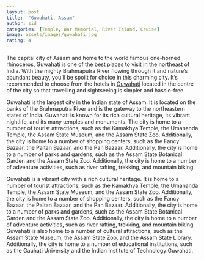 ```yaml
---
layout: post
title:  "Guwahati, Assam"
author: sid
categories: [Temple, War Memorial, River Island, Cruise]
image: assets/images/guwahati.jpg
rating: 4
---
```

The capital city of Assam and home to the world famous one-horned rhinoceros, Guwahati is one of the best places to visit in the northeast of India. With the mighty Brahmaputra River flowing through it and nature’s abundant beauty, you’ll be spoilt for choice in this charming city. It’s recommended to choose from the hotels in [Guwahati](https://www.justwravel.com/road-trip-from-Guwahati) located in the centre of the city so that travelling and sightseeing is simpler and hassle-free.

Guwahati is the largest city in the Indian state of Assam. It is located on the banks of the Brahmaputra River and is the gateway to the northeastern states of India. Guwahati is known for its rich cultural heritage, its vibrant nightlife, and its many temples and monuments. The city is home to a number of tourist attractions, such as the Kamakhya Temple, the Umananda Temple, the Assam State Museum, and the Assam State Zoo. Additionally, the city is home to a number of shopping centers, such as the Fancy Bazaar, the Paltan Bazaar, and the Pan Bazaar. Additionally, the city is home to a number of parks and gardens, such as the Assam State Botanical Garden and the Assam State Zoo. Additionally, the city is home to a number of adventure activities, such as river rafting, trekking, and mountain biking.

Guwahati is a vibrant city with a rich cultural heritage. It is home to a number of tourist attractions, such as the Kamakhya Temple, the Umananda Temple, the Assam State Museum, and the Assam State Zoo. Additionally, the city is home to a number of shopping centers, such as the Fancy Bazaar, the Paltan Bazaar, and the Pan Bazaar. Additionally, the city is home to a number of parks and gardens, such as the Assam State Botanical Garden and the Assam State Zoo. Additionally, the city is home to a number of adventure activities, such as river rafting, trekking, and mountain biking. Guwahati is also home to a number of cultural attractions, such as the Assam State Museum, the Assam State Zoo, and the Assam State Library. Additionally, the city is home to a number of educational institutions, such as the Gauhati University and the Indian Institute of Technology Guwahati.


<div class="pa-carousel-widget" style="width:100%; height:480px; display:none;"
  data-link="https://www.justwravel.com/road-trip-from-Guwahati"
  data-title="Guwahati, Assam"
  data-description="Temple, War Memorial, River Island, Cruise"
  data-delay="3">
  <object data="https://lh3.googleusercontent.com/qDt2X93dGKAE7ozgRja_yHA0hJkDWVihOcYzA3sr9G3DTm8JOaqfU-X9ovwy9kV8dPasd-MEQUwO8YhrEwiYNGsPlq2PFXiiG10CameEWqShF_oA4UK3kNvd4gSJ3Cdrp4LMh24XRMo=w1920-h1080"></object>
  <object data="https://lh3.googleusercontent.com/dwmn4-m9bpUtmOkLwkaLx3KBzK9pabpQ_BWX2AnPDh_Jj0aLIKQPao3E-r6sI7R1fH8Y5ZPffnO47EDTL_Qk8q6JXYmBS6eUKjG41mOdvzVmAS8VIkGERJ4aSEKM3yPPI4ZE7v7F2_M=w1920-h1080"></object>
  <object data="https://lh3.googleusercontent.com/GBHYKGHs9dKkEHL3TDIiH2Qadxn1AdgW_ZxvihXxpZS1deEBCib0TslcEsvYX9ijT8fGCB8QlkGx3iQICt8jpKQmk_PC7cmjEp_TRihx1RP9CtkVA0kyCMqSVkev9ZUyQnAi1-cbtyo=w1920-h1080"></object>
  <object data="https://lh3.googleusercontent.com/1YggiJf9OK4AvJjLDDsYcULdsHKrScSRllsR6_DiCKQT8LBO80_7DmyrBHlok8egI1Sx4AuDuUpWGTNvOEP3y8XMkNo07l4iftpOC6Qx4Tpe71gwaCSp-GDyu4AKRL-51aJfmV_YoMY=w1920-h1080"></object>
  <object data="https://lh3.googleusercontent.com/7NGPlOHktvLe3O9fED20pfJEQ1ChctGeGYgRwuqKYMJ8bUXRK0TePcQ1MKBsVCYSGH4s95Tp4LI01fPAbUpaMvQqOgiVxd08IvYu920IPOnmRogjmlh3wWARNIq-9GQKTSrCZBKf-Xw=w1920-h1080"></object>
  <object data="https://lh3.googleusercontent.com/t4EaM0x-Vcmr1gXkTzmCCdODcPrT9nCp_p5Ew_d239OQ3sx5MIvxwaLZNYkxfBjRlx34Kzpavjob2zYmbxYtYAT9YtQsbYS3zSs1hoV62IXF4d-sI-qaW2CWZkt47a2eLwd_QVMqniE=w1920-h1080"></object>
  <object data="https://lh3.googleusercontent.com/7N-p-GQ5Y_Owvt6zUbUoKVj_jGopJXG8xhc5Z5m9dbJNn8uUc3sIbWh2Jmx-StdYAvZx9jjttDOcl2dmhJEIPXHo0FnC9ebOhFI3m8JD37Jvr63MTEK8jlvFsT6umAo144bvuNSGaDU=w1920-h1080"></object>
  <object data="https://lh3.googleusercontent.com/RF-htPnyr-8vVkRhCy6Mywgu2orYbKM2jTWLLyvEG6lTh707HwoxSdM50MP0NldjKCzxkZYTLP6AhrFKkyTHWOALYhipVpnQCSYdtoj237yBNEci0fjh47KKJhKTauPv-zVJ9lQVWVI=w1920-h1080"></object>
  <object data="https://lh3.googleusercontent.com/rv8h7-ak6bF-56hp3uF5TbAfsS4uj7MnBVip2fJgPKMU2c1zPp0nYfMQRGMEaRCSO6V9qxGpF1rkXkkSWcHsO6TplfGrF8mja8u5UDLBDUfoKqQEccpJQXvgLelcQUcvzfzDTw3eu3c=w1920-h1080"></object>
  <object data="https://lh3.googleusercontent.com/bCJBH5LrZGDuBBiczhrbr1JoYgb2ojHdv7aGuWtmfy3uXj_om-9ovqmYZ_OmK_ZaISMeiG7DdBKnBAGu7gCMYGGKQIGWGskn1UShzMH_jCkcSVL8mdvYWOmFHfIbsMImwhxGQJ_t2n4=w1920-h1080"></object>
  <object data="https://lh3.googleusercontent.com/j55L1eq3-RV9CswFMNBGA5ZzUqVisxEwwj-pS3i9JVj7G9Zc6OEvfRB2FGRN4eH8sY1fTZhAIuN8vbMXfGFhFgexEvexJHjO4TCz3NLuOJ4yz89tgFSncB_2nhLjmMMrXDAzyIJ3bvY=w1920-h1080"></object>
  <object data="https://lh3.googleusercontent.com/O70C6q_KJhz3PxX8Xln1h8MGZn_wt7k32owZBndQuhS5QyIx0uq07RBxzl2WneylmjnHEoHPETB_4XgurtSqzvJbFK2l3eBodddmpltp92DpY7k7TTWdN1Zsz77H5O1WfLDuHvKholQ=w1920-h1080"></object>
  <object data="https://lh3.googleusercontent.com/cYipzH3dDECYNI1NNfczvPn7HZ63cG87YoOCSf3MdGs2zdd8RpsyzvSfAAo0Vw0Mwwyu_FwVMIP8ciubw3KDyh0VUCp0gyTAcxD-FE_3MCyeJjT-ux_HBonV3vyFjBPyKmIAmPRiRlA=w1920-h1080"></object>
  <object data="https://lh3.googleusercontent.com/QIfET5viud-oymgoqGBvRAPn6iX2SHMkLrm_WN_1PUsSi6IzIrV7sEkn0BSO02EZNA78_3hb8DZ4s8xHs-FaZnut54dgxD15MZPNjqGeK0L2GPKLHafZVkf9JxBXbHICvok-A03jpm4=w1920-h1080"></object>
  <object data="https://lh3.googleusercontent.com/agIeVldLKU6SnAOROOqGZVaN7YFmFlf7C5WxVmkQSuZy36v5VxwIjRGoVOb8-3fyatAq1yPAaPDA_CX9FSpCvFZ_B51wI4w6GeAA7rUph_WltZJhJhxzw5BC9AbbJGvs_8Dd0XL3pIA=w1920-h1080"></object>
  <object data="https://lh3.googleusercontent.com/jv1V56r5Rf2y1q6_Ef7H9YIumoOp_YCvDjOnEmph4Ah8LqGTafaQupI3t7mMDt0CP-epOsfDlWsUWX7jJkFa4ErCjvckn1RXbziG7gjXJ0jXuE_oIugrQEXagR5FdK_-I8Vx-zbvUTs=w1920-h1080"></object>
  <object data="https://lh3.googleusercontent.com/ztxBC3QEQeWRtXz-WMzSLzYC7W58O_HLFaDNzv7rpJHTFxAgUhQojGKrsm2DqvnET3n50RBOCG1euKq7eysuwSP-5MO-5hqBK0G2S3yEf1s--_gM-QPXrRwqY9RaXQ1YNLr1-_YagEs=w1920-h1080"></object>
  <object data="https://lh3.googleusercontent.com/AXKw8TxnVr210LbO5tz8vkorB8edSlxUjOdZskpCtWyGHDOFxPuk7YFYbQqRfXB9m66PBPWBv-syvwfcX51LBb7IhRHiElA0nN63JTcCnAbCrr6C_UkNOHT9wwQiE0d7JAOzNq6FGwc=w1920-h1080"></object>
  <object data="https://lh3.googleusercontent.com/15jQNoOd5mUt1dKA-jpj7O1duO6Mqt1hUcsBMQuH6bhep6NUb2YQ8Fc10ieB2njY8_GrhMkfRVmCga3eraoIHzFdTGllAYIs6BE9ZJ6TbsMrFIxBuQGVIU0Teg1cwtojWTwcYIyLk7U=w1920-h1080"></object>
  <object data="https://lh3.googleusercontent.com/DReD3vyE2NAadCoqtSTH6E8c4DMtI3qsmtZABUqONxRYVCuMOSG3EJgRZFiKe4mNE_gsT0x5CcqH-lBw74yObChjC5jqg6ekk_RR3-xtRmm2QZalrAAMjbRKTK1akXqUyD848VzlCC8=w1920-h1080"></object>
  <object data="https://lh3.googleusercontent.com/lyePhHgYqanjS0lLxbko5dXUmJjuZ3rl-gDQy78bF77S8-ml-TXbgqwfApoeBK93Y0ZCKwxgx4vf1gItnBrccHcF-m76piUiLc3y9exfd43U4fInp-nDZFd_T3URJfyWq7hZEfv5XvI=w1920-h1080"></object>
  <object data="https://lh3.googleusercontent.com/vRbemRgGZBhPZooxLqLDLZtAbqZ7eYNoct1qTk9FXI_86ddN30TRq-Fzi9tLBdMYI9vLuAZuTIBJG_SF7lEGVl7F0SIT7Zm3fplBWYboW8aXnc9mgwv-kR7wZM_kHkh2rWT8Pv2Tcsk=w1920-h1080"></object>
  <object data="https://lh3.googleusercontent.com/le3w0PbaF8kiLnMXu6QdmRUOKD05BTrnXh0DSK2XGMyVFmc_erkZPxalB_8kLHNEozjOHIg518PZtVcKWtKzUFO0zAk-MPtkmWXu77sjRZSS-c5m1ZP4tAZibSkc3h6ZYtrEMuHKfes=w1920-h1080"></object>
  <object data="https://lh3.googleusercontent.com/RwEWUWDYbe3NLM2n_QEEvtf5TSBSAnBtPFU2SQlDuxq5Zxotxku0eV4JjSILxGNxaw3ToOp7d2wmDmcKqXSw9ZYqonK6NtCxJejJ6yNs8RoMYQOecD34zKj3P3SSznyGCNTyoTcC2rk=w1920-h1080"></object>
  <object data="https://lh3.googleusercontent.com/JIt-tNSaH9TWsGu_PCYt-l_DGPScNPnJL9kna4yZPOAftAqpjI9g90rbSq1VW0JqNCDC_eB-e2MhtoY657DvvxppK_iTnXlY7PXCykLRIEEMeHrult6qu3l4ip3Z-LVy8j2IhxyIgbs=w1920-h1080"></object>
  <object data="https://lh3.googleusercontent.com/WnOxcf7-y0AtoKUEBAkCQhzOOIkocZ1SaxZAZ7t4b0swKZJo4lSiojWjTf-i2zo5_YTqd0PW4GWAcnFgLO20GAL9ZnJcKPff614E2mPg00BYuzkkVwvmJbWKKquCHBmSZqOeVDw2Fw8=w1920-h1080"></object>
  <object data="https://lh3.googleusercontent.com/-UylFpjInUiwyYnVUbgVaOcLrEp00qc2KyO_ARA72x73ME196wOXhN_tu1tELKoRzC6TvKNsPcmloPW3JQBaOnGk8PIYY3BhJQOKNLUjcG8dD7OkNnACcg_TBfpH2uSbaYVJ0sIGNio=w1920-h1080"></object>
  <object data="https://lh3.googleusercontent.com/Q7uskyl5RkSWgS8AvV_0lZTjXzAorjinRGOdgri8k8vX_jJNgkpQzT04D_s4Q3-SZM4oHqJqxk3Cl4KhMHn562fJYfmMWk0OBojPDqyPh9m1zmCtlWkNbwvhrpUdi1wDSsTeN28Ldpo=w1920-h1080"></object>
  <object data="https://lh3.googleusercontent.com/rsi2T9Ydha9JdVAMK8atiXvPAOhx-LLv7yld5CQLWqkuG3-ngqD4GSvF4xQ-pbn06DpJOcb4cePnj0MIhzojToEM7ONFxmOKdDUzvjWs3_tk4QmfY1PdTUoKK0TtRGwAv6DNYzKfA9s=w1920-h1080"></object>
  <object data="https://lh3.googleusercontent.com/FLUOWVh3PwNAfCm-NN3sZjlG0wBSW9yPZ-hkGnrJCE8MdGVTXXNZHFVfkg-6UIhnl1L-NIMXPBTvEaxynu9j08V8a1yTPZA0Pq_ioQQGJ_WOr7cMxXatC3iXV9lhmkJp00_qQ5Pvcq0=w1920-h1080"></object>
  <object data="https://lh3.googleusercontent.com/PmYffKT3b0LcvkvlEQM_-pZAzl4Em2pvJRx2MwwYDUQw2bmsz49coUA_CsUPnwi7YDjQNibNT8LuOuxaTO4-kWicROKO_GxgO65PLgJAjy8kAuLNAj_wjguzO5xm8pvm9xoKWWU40Ec=w1920-h1080"></object>
  <object data="https://lh3.googleusercontent.com/AKrKRc2k-aW6coYvIpPeumsZS4eByzHCd89kqgsAdCS5zMgpXOXLtMJ09Vlr69Abl4ak8nGXWiK3e7SDAANNymdaEquDdKmJ-HCv3_gwfjF2-g2u_lwnKzZPJjgayHsgCZWtWkarZ0c=w1920-h1080"></object>
  <object data="https://lh3.googleusercontent.com/nEH4ZHLWjaVU6X5ud8Nhf8FrTvyPHvbEp9EQT1JTAdl9eWr8Wvq9hiY6f2QGN-FIDyp0Oxrh0_KszywPqYEpyyR_9BqRrI0VdWoAMMo63I-RcLDpnf29wTPYNkq3BSj3F-6Rtmgupfk=w1920-h1080"></object>
  <object data="https://lh3.googleusercontent.com/-UKCK44Fw2NC9eX6pIjx2WCjmmPcyAYT7SygaXNXZF4kK-oh6t7_7fKbv5ok-vg76R61Qk6I1Q6y-Sa3fbA--luYs4N8GxiX6AbHfE06X8u8nVCFjw9zm-ru_QSxc4TfnHg-OMhbb9Q=w1920-h1080"></object>
  <object data="https://lh3.googleusercontent.com/8rsTpZ86R_1kBG_nEZbCzuIckbvi6pbPnicOefx4S_DNlJKRDx7nn71z_YSDc9O-pPZbvAmXjfFK63AE5zp8HKgVNmUmer6tGaVWuylvplzgmKYkbEWwzR6_zrKTaydpTVPlDXFJtK8=w1920-h1080"></object>
</div>

